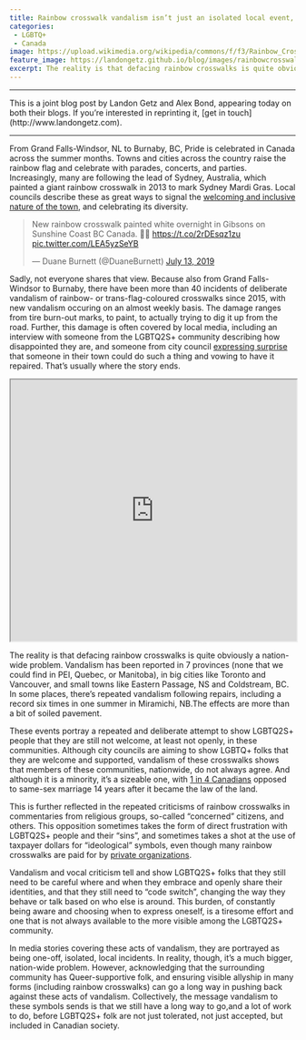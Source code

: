 ```yaml
---
title: Rainbow crosswalk vandalism isn’t just an isolated local event, but a national problem
categories:
 - LGBTQ+
 - Canada
image: https://upload.wikimedia.org/wikipedia/commons/f/f3/Rainbow_Crosswalk_%2810569042683%29.jpg
feature_image: https://landongetz.github.io/blog/images/rainbowcrosswalk.jpg
excerpt: The reality is that defacing rainbow crosswalks is quite obviously a nation-wide problem.
---
```

<hr>
This is a joint blog post by Landon Getz and Alex Bond, appearing today on both their blogs. If you’re interested in reprinting it, [get in touch](http://www.landongetz.com).
<hr>

From Grand Falls-Windsor, NL to Burnaby, BC, Pride is celebrated in Canada across the summer months. Towns and cities across the country raise the rainbow flag and celebrate with parades, concerts, and parties. Increasingly, many are following the lead of Sydney, Australia, which painted a giant rainbow crosswalk in 2013 to mark Sydney Mardi Gras. Local councils describe these as great ways to signal the [welcoming and inclusive nature of the town](https://www.cbc.ca/news/canada/new-brunswick/rainbow-crosswalk-woodstock-community-pride-paint-1.4210942), and celebrating its diversity.

<blockquote class="twitter-tweet tw-align-center" data-dnt="true" data-theme="dark"><p lang="en" dir="ltr">New rainbow crosswalk painted white overnight in Gibsons on Sunshine Coast BC Canada. 🏳️‍🌈 <a href="https://t.co/2rDEsqz1zu">https://t.co/2rDEsqz1zu</a> <a href="https://t.co/LEA5yzSeYB">pic.twitter.com/LEA5yzSeYB</a></p>&mdash; Duane Burnett (@DuaneBurnett) <a href="https://twitter.com/DuaneBurnett/status/1150072128202346496?ref_src=twsrc%5Etfw">July 13, 2019</a></blockquote> <script async src="https://platform.twitter.com/widgets.js" charset="utf-8"></script>

Sadly, not everyone shares that view. Because also from Grand Falls-Windsor to Burnaby, there have been more than 40 incidents of deliberate vandalism of rainbow- or trans-flag-coloured  crosswalks since 2015, with new vandalism occuring on an almost weekly basis. The damage ranges from tire burn-out marks, to paint, to actually trying to dig it up from the road. Further, this damage is often covered by local media, including an interview with someone from the LGBTQ2S+ community describing how disappointed they are, and someone from city council [expressing surprise](cbc.ca/news/canada/ottawa/rainbow-crosswalk-vandalism-charge-prescott-1.5214606) that someone in their town could do such a thing and vowing to have it repaired. That’s usually where the story ends.

<iframe src="https://www.google.com/maps/d/embed?mid=1XcM6zVqhkgXKqOuKJv7N8BQd3h5iAjKc" width="100%" height="460px"></iframe>

The reality is that defacing rainbow crosswalks is quite obviously a nation-wide problem. Vandalism has been reported in 7 provinces (none that we could find in PEI, Quebec, or Manitoba), in big cities like Toronto and Vancouver, and small towns like Eastern Passage, NS and Coldstream, BC. In some places, there’s repeated vandalism following repairs, including a record six times in one summer in Miramichi, NB.The effects are more than a bit of soiled pavement.

These events portray a repeated and deliberate attempt to show LGBTQ2S+ people that they are still not welcome, at least not openly, in these communities. Although city councils are aiming to show LGBTQ+ folks that they are welcome and supported, vandalism of these crosswalks shows that members of these communities, nationwide, do not always agree. And although it is a minority, it’s a sizeable one, with [1 in 4 Canadians](https://www.vancouverisawesome.com/events-and-entertainment/intolerance-sexual-identity-canada-1944992) opposed to same-sex marriage 14 years after it became the law of the land.

This is further reflected in the repeated criticisms of rainbow crosswalks in commentaries from religious groups, so-called “concerned” citizens, and others. This opposition sometimes takes the form of direct frustration with LGBTQ2S+ people and their “sins”, and sometimes takes a shot at the use of taxpayer dollars for “ideological” symbols, even though many rainbow crosswalks are paid for by [private organizations](https://lacombeonline.com/local/rainbow-crosswalks-unveiled-in-downtown-red-deer-for-third-year). 

Vandalism and vocal criticism tell and show LGBTQ2S+ folks that they still need to be careful where and when they embrace and openly share their identities, and that they still need to “code switch”, changing the way they behave or talk based on who else is around. This burden, of constantly being aware and choosing when to express oneself, is a tiresome effort and one that is not always available to the more visible among the LGBTQ2S+ community. 

In media stories covering these acts of vandalism, they are portrayed as being one-off, isolated, local incidents. In reality, though, it’s a much bigger, nation-wide problem. However, acknowledging that the surrounding community has Queer-supportive folk, and ensuring visible allyship in many forms (including rainbow crosswalks) can go a long way in pushing back against these acts of vandalism. Collectively, the message vandalism to these symbols sends is that we still have a long way to go,and a lot of work to do, before LGBTQ2S+ folk are not just tolerated, not just accepted, but included in Canadian society.


